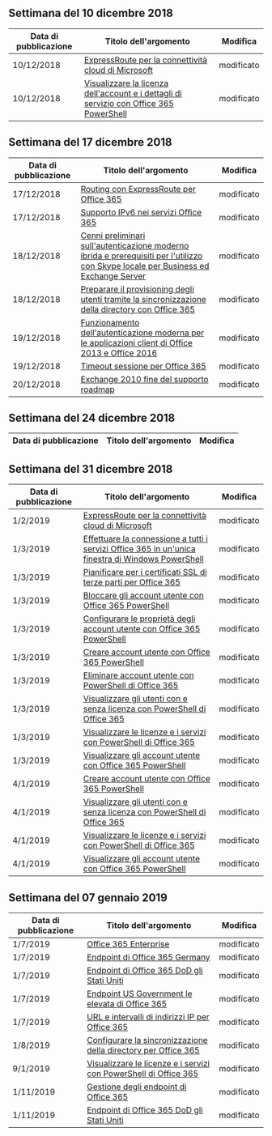 <!-- This file is generated automatically each week. Changes made to this file will be overwritten.-->




## <a name="week-of-december-10-2018"></a>Settimana del 10 dicembre 2018


| Data di pubblicazione |Titolo dell'argomento | Modifica |
|------|------------|--------|
| 10/12/2018 | [ExpressRoute per la connettività cloud di Microsoft](/Office365/Enterprise/expressroute-for-microsoft-cloud-connectivity) | modificato |
| 10/12/2018 | [Visualizzare la licenza dell'account e i dettagli di servizio con Office 365 PowerShell](/Office365/Enterprise/powershell/view-account-license-and-service-details-with-office-365-powershell) | modificato |


## <a name="week-of-december-17-2018"></a>Settimana del 17 dicembre 2018


| Data di pubblicazione |Titolo dell'argomento | Modifica |
|------|------------|--------|
| 17/12/2018 | [Routing con ExpressRoute per Office 365](/Office365/Enterprise/routing-with-expressroute) | modificato |
| 17/12/2018 | [Supporto IPv6 nei servizi Office 365](/Office365/Enterprise/ipv6-support) | modificato |
| 18/12/2018 | [Cenni preliminari sull'autenticazione moderno ibrida e prerequisiti per l'utilizzo con Skype locale per Business ed Exchange Server](/Office365/Enterprise/hybrid-modern-auth-overview) | modificato |
| 18/12/2018 | [Preparare il provisioning degli utenti tramite la sincronizzazione della directory con Office 365](/Office365/Enterprise/prepare-for-directory-synchronization) | modificato |
| 19/12/2018 | [Funzionamento dell'autenticazione moderna per le applicazioni client di Office 2013 e Office 2016](/Office365/Enterprise/modern-auth-for-office-2013-and-2016) | modificato |
| 19/12/2018 | [Timeout sessione per Office 365](/Office365/Enterprise/session-timeouts) | modificato |
| 20/12/2018 | [Exchange 2010 fine del supporto roadmap](/Office365/Enterprise/exchange-2010-end-of-support) | modificato |


## <a name="week-of-december-24-2018"></a>Settimana del 24 dicembre 2018


| Data di pubblicazione |Titolo dell'argomento | Modifica |
|------|------------|--------|


## <a name="week-of-december-31-2018"></a>Settimana del 31 dicembre 2018


| Data di pubblicazione |Titolo dell'argomento | Modifica |
|------|------------|--------|
| 1/2/2019 | [ExpressRoute per la connettività cloud di Microsoft](/Office365/Enterprise/expressroute-for-microsoft-cloud-connectivity) | modificato |
| 1/3/2019 | [Effettuare la connessione a tutti i servizi Office 365 in un'unica finestra di Windows PowerShell](/Office365/Enterprise/powershell/connect-to-all-office-365-services-in-a-single-windows-powershell-window) | modificato |
| 1/3/2019 | [Pianificare per i certificati SSL di terze parti per Office 365](/Office365/Enterprise/plan-for-third-party-ssl-certificates) | modificato |
| 1/3/2019 | [Bloccare gli account utente con Office 365 PowerShell](/Office365/Enterprise/powershell/block-user-accounts-with-office-365-powershell) | modificato |
| 1/3/2019 | [Configurare le proprietà degli account utente con Office 365 PowerShell](/Office365/Enterprise/powershell/configure-user-account-properties-with-office-365-powershell) | modificato |
| 1/3/2019 | [Creare account utente con Office 365 PowerShell](/Office365/Enterprise/powershell/create-user-accounts-with-office-365-powershell) | modificato |
| 1/3/2019 | [Eliminare account utente con PowerShell di Office 365](/Office365/Enterprise/powershell/delete-and-restore-user-accounts-with-office-365-powershell) | modificato |
| 1/3/2019 | [Visualizzare gli utenti con e senza licenza con PowerShell di Office 365](/Office365/Enterprise/powershell/view-licensed-and-unlicensed-users-with-office-365-powershell) | modificato |
| 1/3/2019 | [Visualizzare le licenze e i servizi con PowerShell di Office 365](/Office365/Enterprise/powershell/view-licenses-and-services-with-office-365-powershell) | modificato |
| 1/3/2019 | [Visualizzare gli account utente con Office 365 PowerShell](/Office365/Enterprise/powershell/view-user-accounts-with-office-365-powershell) | modificato |
| 4/1/2019 | [Creare account utente con Office 365 PowerShell](/Office365/Enterprise/powershell/create-user-accounts-with-office-365-powershell) | modificato |
| 4/1/2019 | [Visualizzare gli utenti con e senza licenza con PowerShell di Office 365](/Office365/Enterprise/powershell/view-licensed-and-unlicensed-users-with-office-365-powershell) | modificato |
| 4/1/2019 | [Visualizzare le licenze e i servizi con PowerShell di Office 365](/Office365/Enterprise/powershell/view-licenses-and-services-with-office-365-powershell) | modificato |
| 4/1/2019 | [Visualizzare gli account utente con Office 365 PowerShell](/Office365/Enterprise/powershell/view-user-accounts-with-office-365-powershell) | modificato |


## <a name="week-of-january-07-2019"></a>Settimana del 07 gennaio 2019


| Data di pubblicazione |Titolo dell'argomento | Modifica |
|------|------------|--------|
| 1/7/2019 | [Office 365 Enterprise](/Office365/Enterprise/index) | modificato |
| 1/7/2019 | [Endpoint di Office 365 Germany](/Office365/Enterprise/office-365-germany-endpoints) | modificato |
| 1/7/2019 | [Endpoint di Office 365 DoD gli Stati Uniti](/Office365/Enterprise/office-365-u-s-government-dod-endpoints) | modificato |
| 1/7/2019 | [Endpoint US Government le elevata di Office 365](/Office365/Enterprise/office-365-u-s-government-gcc-high-endpoints) | modificato |
| 1/7/2019 | [URL e intervalli di indirizzi IP per Office 365](/Office365/Enterprise/urls-and-ip-address-ranges) | modificato |
| 1/8/2019 | [Configurare la sincronizzazione della directory per Office 365](/Office365/Enterprise/set-up-directory-synchronization) | modificato |
| 9/1/2019 | [Visualizzare le licenze e i servizi con PowerShell di Office 365](/Office365/Enterprise/powershell/view-licenses-and-services-with-office-365-powershell) | modificato |
| 1/11/2019 | [Gestione degli endpoint di Office 365](/Office365/Enterprise/managing-office-365-endpoints) | modificato |
| 1/11/2019 | [Endpoint di Office 365 DoD gli Stati Uniti](/Office365/Enterprise/office-365-u-s-government-dod-endpoints) | modificato |

